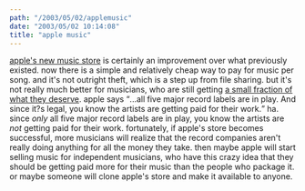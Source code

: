 ```yaml
---
path: "/2003/05/02/applemusic" 
date: "2003/05/02 10:14:08" 
title: "apple music" 
---
```

<a href="http://www.apple.com/music/store/">apple's new music store</a> is certainly an improvement over what previously existed. now there is a simple and relatively cheap way to pay for music per song. and it's not outright theft, which is a step up from file sharing. but it's not really much better for musicians, who are still getting <a href="http://www.emeraldbayrecords.com/contract_comparison.shtml">a small fraction of what they deserve</a>. apple says <q>...all five major record labels are in play. And since it?s legal, you know the artists are getting paid for their work.</q> ha. since *only* all five major record labels are in play, you know the artists are *not* getting paid for their work. fortunately, if apple's store becomes successful, more musicians will realize that the record companies aren't really doing anything for all the money they take. then maybe apple will start selling music for independent musicians, who have this crazy idea that they should be getting paid more for their music than the people who package it. or maybe someone will clone apple's store and make it available to anyone.